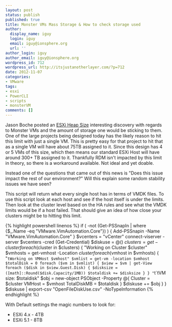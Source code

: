 ```yaml
---
layout: post
status: publish
published: true
title: Monster VMs Mass Storage & How to check storage used
author:
  display_name: iguy
  login: iguy
  email: iguy@ionsphere.org
  url: ''
author_login: iguy
author_email: iguy@ionsphere.org
wordpress_id: 712
wordpress_url: http://itsjustanotherlayer.com/?p=712
date: 2012-11-07
categories:
- VMware
tags:
- esxi
- PowerCLI
- scripts
- monsterVM
comments: []
---
```

Jason Boche posted an [ESXi Heap Size](http://www.boche.net/blog/index.php/2012/09/12/monster-vms-esxi-heap-size-trouble-in-storage-paradise/) interesting discovery with regards to Monster VMs and the amount of storage one would be sticking to them.  One of the large projects being designed today  has the likely reason to hit this limit with just a single VM.  This is pretty easy for that project to hit that as a single VM will have about 75TB assigned to it.   Since this design has 4 or 5 VMs of this size, which then means our standard ESXi Host will have around 300+ TB assigned to it.  Thankfully RDM isn't impacted by this limit in theory, so there is a workaround available.  Not ideal and yet doable.

Instead one of the questions that came out of this news is "Does this issue impact the rest of our environment?"   Will this explain some random stability issues we have seen?

This script will return what every single host has in terms of VMDK files.  To use this script look at each host and see if the host itself is under the limits.  Then look at the cluster level based on the HA rules and see what the VMDK limits would be if a host failed.  That should give an idea of how close your clusters might be to hitting this limit.

{% highlight powershell linenos %}
if ( -not (Get-PSSnapIn | where {$_.Name -eq "VMware.VimAutomation.Core"}) )
{
    Add-PSSnapin -Name "VMware.VimAutomation.Core"
}
$vcenters = "vCenter"
connect-viserver -server $vcenters -cred (Get-Credential)
$diskuse = @()
$clusters = get-cluster
foreach ($cluster in $clusters) {
    "Working on Cluster $cluster"
    $vmhosts = get-vmhost -Location $cluster
    foreach ($vmhost in $vmhosts) {
    "`tWorking on VMHost $vmhost"
        $vmlist = get-vm -location $vmhost
        $totalDisk = 0
        foreach ($vm in $vmlist) {
            $view = $vm | get-View
            foreach ($disk in $view.Guest.Disk) {
                $disksize = ([math]::Round($disk.Capacity/1MB))
                $totaldisk += $disksize
            }
         }
         "`t`tVM size: $totaldisk"
            $obj = new-object PSObject -Property @{
                Cluster = $cluster
                VMHost  = $vmhost
                TotalDiskMB = $totaldisk
            }
         $diskuse += $obj
    }
}
$diskuse | export-csv "OpenFileDiskUse.csv" -NoTypeInformation
{% endhighlight %}

With Default settings the magic numbers to look for:
<ul>
<li>ESXi 4.x - 4TB</li>
<li>ESXi 5.1 - 8TB</li><br />
</ul></p>
